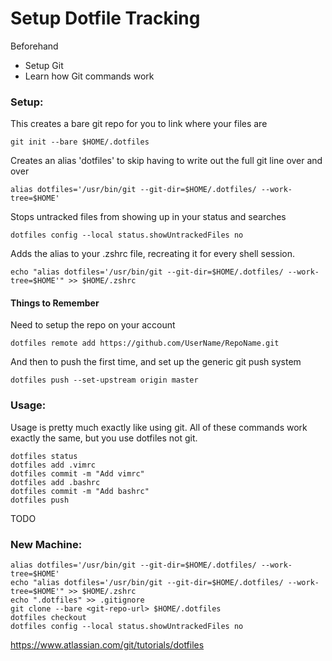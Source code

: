 # Setup Dotfile Tracking

Beforehand
- Setup Git
- Learn how Git commands work

### Setup:
This creates a bare git repo for you to link where your files are

	git init --bare $HOME/.dotfiles

Creates an alias 'dotfiles' to skip having to write out the full git line over and over

	alias dotfiles='/usr/bin/git --git-dir=$HOME/.dotfiles/ --work-tree=$HOME'

Stops untracked files from showing up in your status and searches

	dotfiles config --local status.showUntrackedFiles no

Adds the alias to your .zshrc file, recreating it for every shell session.

	echo "alias dotfiles='/usr/bin/git --git-dir=$HOME/.dotfiles/ --work-tree=$HOME'" >> $HOME/.zshrc

#### Things to Remember
Need to setup the repo on your account
	
	dotfiles remote add https://github.com/UserName/RepoName.git

And then to push the first time, and set up the generic git push system
	
	dotfiles push --set-upstream origin master

### Usage: 
Usage is pretty much exactly like using git. All of these commands work exactly the same, but you use dotfiles not git.

	dotfiles status
	dotfiles add .vimrc
	dotfiles commit -m "Add vimrc"
	dotfiles add .bashrc
	dotfiles commit -m "Add bashrc"
	dotfiles push

TODO
### New Machine:

	alias dotfiles='/usr/bin/git --git-dir=$HOME/.dotfiles/ --work-tree=$HOME'
	echo "alias dotfiles='/usr/bin/git --git-dir=$HOME/.dotfiles/ --work-tree=$HOME'" >> $HOME/.zshrc
	echo ".dotfiles" >> .gitignore
	git clone --bare <git-repo-url> $HOME/.dotfiles
	dotfiles checkout
	dotfiles config --local status.showUntrackedFiles no

https://www.atlassian.com/git/tutorials/dotfiles
